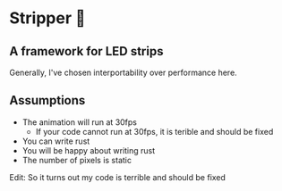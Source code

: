 # Stripper 🗿

## A framework for LED strips

Generally, I've chosen interportability over performance here.

## Assumptions

- The animation will run at 30fps
    - If your code cannot run at 30fps, it is terible and should be fixed
- You can write rust
- You will be happy about writing rust
- The number of pixels is static

Edit: So it turns out my code is terrible and should be fixed
